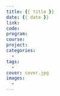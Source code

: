 ```yaml
---
title: {{ title }}
date: {{ date }}
link:
code:
program:
course:
project:
categories:
  -
tags:
  -
cover: cover.jpg
images:
  -
---
```

